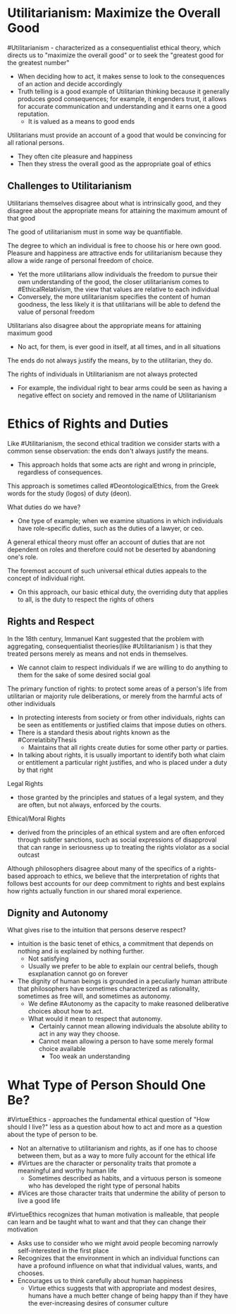 # Utilitarianism: Maximize the Overall Good
#Utilitarianism - characterized as a consequentialist ethical theory, which directs us to "maximize the overall good" or to seek the "greatest good for the greatest number"
- When deciding how to act, it makes sense to look to the consequences of an action and decide accordingly
- Truth telling is a good example of Utilitarian thinking because it generally produces good consequences; for example, it engenders trust, it allows for accurate communication and understanding and it earns one a good reputation.
	- It is valued as a means to good ends

Utilitarians must provide an account of a good that would be convincing for all rational persons.
- They often cite pleasure and happiness 
- Then they stress the overall good as the appropriate goal of ethics

## Challenges to Utilitarianism
Utilitarians themselves disagree about what is intrinsically good, and they disagree about the appropriate means for attaining the maximum amount of that good

The good of utilitarianism must in some way be quantifiable.

The degree to which an individual is free to choose his or here own good. Pleasure and happiness are attractive ends for utilitarianism because they allow a wide range of personal freedom of choice.
- Yet the more utilitarians allow individuals the freedom to pursue their own understanding of the good, the closer utilitarianism comes to #EthicalRelativism, the view that values are relative to each individual
- Conversely, the more utilitarianism specifies the content of human goodness, the less likely it is that utilitarians will be able to defend the value of personal freedom

Utilitarians also disagree about the appropriate means for attaining maximum good
- No act, for them, is ever good in itself, at all times, and in all situations

The ends do not always justify the means, by to the utilitarian, they do.

The rights of individuals in Utilitarianism are not always protected
- For example, the individual right to bear arms could be seen as having a negative effect on society and removed in the name of Utilitarianism

# Ethics of Rights and Duties
Like #Utilitarianism, the second ethical tradition we consider starts with a common sense observation: the ends don't always justify the means.
- This approach holds that some acts are right and wrong in principle, regardless of consequences.

This approach is sometimes called #DeontologicalEthics, from the Greek words for the study (logos) of duty (deon).

What duties do we have?
- One type of example; when we examine situations in which individuals have role-specific duties, such as the duties of a lawyer, or ceo. 

A general ethical theory must offer an account of duties that are not dependent on roles and therefore could not be deserted by abandoning one's role.

The foremost account of such universal ethical duties appeals to the concept of individual right.
- On this approach, our basic ethical duty, the overriding duty that applies to all, is the duty to respect the rights of others

## Rights and Respect
In the 18th century, Immanuel Kant suggested that the problem with aggregating, consequentialist theories(like #Utilitarianism ) is that they treated persons merely as means and not ends in themselves.
- We cannot claim to respect individuals if we are willing to do anything to them for the sake of some desired social goal

The primary function of rights: to protect some areas of a person's life from utilitarian or majority rule deliberations, or merely from the harmful acts of other individuals
- In protecting interests from society or from other individuals, rights can be seen as entitlements or justified claims that impose duties on others.
- There is a standard thesis about rights known as the #CorrelatibityThesis
	- Maintains that all rights create duties for some other party or parties.
- In talking about rights, it is usually important to identify both what claim or entitlement a particular right justifies, and who is placed under a duty by that right

Legal Rights
- those granted by the principles and statues of a legal system, and they are often, but not always, enforced by the courts.

Ethical/Moral Rights
- derived from the principles of an ethical system and are often enforced through subtler sanctions, such as social expressions of disapproval that can range in seriousness up to treating the rights violator as a social outcast

Although philosophers disagree about many of the specifics of a rights-based approach to ethics, we believe that the interpretation of rights that follows best accounts for our deep commitment to rights and best explains how rights actually function in our shared moral experience.

## Dignity and Autonomy
What gives rise to the intuition that persons deserve respect?
- intuition is the basic tenet of ethics, a commitment that depends on nothing and is explained by nothing further.
	- Not satisfying
	- Usually we prefer to be able to explain our central beliefs, though esxplanation cannot go on forever
- The dignity of human beings is grounded in a peculiarly human attribute that philosophers have sometimes characterized as rationality, sometimes as free will, and sometimes as autonomy.
	- We define #Autonomy as the capacity to make reasoned deliberative choices about how to act.
	- What would it mean to respect that autonomy.
		- Certainly cannot mean allowing individuals the absolute ability to act in any way they choose.
		- Cannot mean allowing a person to have some merely formal choice available
			- Too weak an understanding

# What Type of Person Should One Be?
#VirtueEthics - approaches the fundamental ethical question of "How should I live?" less as a question about how to act and more as a question about the type of person to be.
- Not an alternative to utilitarianism and rights, as if one has to choose between them, but as a way to more fully account for the ethical life
- #Virtues are the character or personality traits that promote a meaningful and worthy human life
	- Sometimes described as habits, and a virtuous person is someone who has developed the right type of personal habits
- #Vices are those character traits that undermine the ability of person to live a good life

#VirtueEthics recognizes that human motivation is malleable, that people can learn and be taught what to want and that they can change their motivation
- Asks use to consider who we might avoid people becoming narrowly self-interested in the first place
- Recognizes that the environment in which an individual functions can have a profound influence on what that individual values, wants, and chooses.
- Encourages us to think carefully about human happiness
	- Virtue ethics suggests that with appropriate and modest desires, humans have a much better change of being happy than if they have the ever-increasing desires of consumer culture
